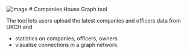 ![image](https://github.com/user-attachments/assets/9b906b8e-1d8d-4669-9fd2-4f27d55ee90f) # Companies House Graph tool

The tool lets users upload the latest companies and officers data from UKCH and 

- statistics on companies, officers, owners
- visualise connections in a graph network.


